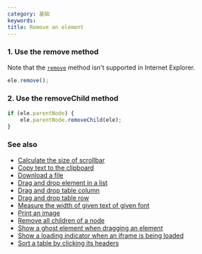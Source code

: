 ```yaml
---
category: 基础
keywords:
title: Remove an element
---
```


### 1. Use the remove method

Note that the [`remove`](https://developer.mozilla.org/en-US/docs/Web/API/ChildNode/remove) method isn't supported in Internet Explorer.

```js
ele.remove();
```

### 2. Use the removeChild method

```js
if (ele.parentNode) {
    ele.parentNode.removeChild(ele);
}
```

### See also

-   [Calculate the size of scrollbar](/calculate-the-size-of-scrollbar)
-   [Copy text to the clipboard](/copy-text-to-the-clipboard)
-   [Download a file](/download-a-file)
-   [Drag and drop element in a list](/drag-and-drop-element-in-a-list)
-   [Drag and drop table column](/drag-and-drop-table-column)
-   [Drag and drop table row](/drag-and-drop-table-row)
-   [Measure the width of given text of given font](/measure-the-width-of-given-text-of-given-font)
-   [Print an image](/print-an-image)
-   [Remove all children of a node](/remove-all-children-of-a-node)
-   [Show a ghost element when dragging an element](/show-a-ghost-element-when-dragging-an-element)
-   [Show a loading indicator when an iframe is being loaded](/show-a-loading-indicator-when-an-iframe-is-being-loaded)
-   [Sort a table by clicking its headers](/sort-a-table-by-clicking-its-headers)
